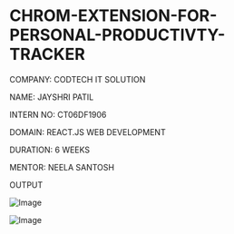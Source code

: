 # CHROM-EXTENSION-FOR-PERSONAL-PRODUCTIVTY-TRACKER

COMPANY: CODTECH IT SOLUTION

NAME: JAYSHRI PATIL

INTERN NO: CT06DF1906

DOMAIN: REACT.JS WEB DEVELOPMENT

DURATION: 6 WEEKS

MENTOR: NEELA SANTOSH

OUTPUT

![Image](https://github.com/user-attachments/assets/fc8aeda3-463a-400c-9b87-ef28a60b1ffa)



![Image](https://github.com/user-attachments/assets/ec9c193d-67c9-4976-a8c0-3d9c3d320ee3)

